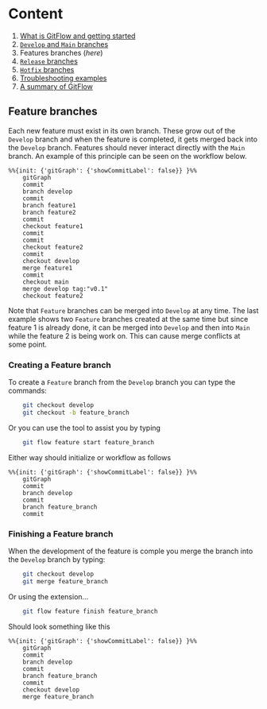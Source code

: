 # **Content**

1. [What is GitFlow and getting started](./Intro%20to%20Git%20Flow.md)
2. [`Develop` and `Main` branches](./Develop%20and%20Main%20Branches.md) 
3. Features branches (_here_)
4. [`Release` branches](./Git%20flow%20release.md)
5. [`Hotfix` branches](./Git%20flow%20hotfix.md)
6. [Troubleshooting examples](./Git%20flow%20troubleshooting.md)
7. [A summary of GitFlow](./A%20Summary%20of%20Git%20Flow.md)

## **Feature branches**

Each new feature must exist in its own branch. These grow out of the `Develop` branch and when the feature is completed, it gets merged back into the `Develop` branch. Features should never interact directly with the `Main` branch. An example of this principle can be seen on the workflow below. 

```mermaid
%%{init: {'gitGraph': {'showCommitLabel': false}} }%%
    gitGraph
    commit
    branch develop
    commit
    branch feature1
    branch feature2
    commit
    checkout feature1
    commit
    commit
    checkout feature2
    commit
    checkout develop
    merge feature1
    commit
    checkout main
    merge develop tag:"v0.1"
    checkout feature2
```

Note that `Feature` branches can be merged into `Develop` at any time. The last example shows two `Feature` branches created at the same time but since feature 1 is already done, it can be merged into `Develop` and then into `Main` while the feature 2 is being work on. This can cause merge conflicts at some point.

### **Creating a Feature branch**

To create a `Feature` branch from the `Develop` branch you can type the commands:

```bash
    git checkout develop
    git checkout -b feature_branch
```
Or you can use the tool to assist you by typing

```bash
    git flow feature start feature_branch
```
Either way should initialize or workflow as follows

```mermaid
%%{init: {'gitGraph': {'showCommitLabel': false}} }%%
    gitGraph
    commit
    branch develop
    commit
    branch feature_branch
    commit
```

### **Finishing a Feature branch**

When the development of the feature is comple you merge the branch into the `Develop` branch by typing:

```bash
    git checkout develop
    git merge feature_branch
```

Or using the extension...


```bash
    git flow feature finish feature_branch
```

Should look something like this

```mermaid
%%{init: {'gitGraph': {'showCommitLabel': false}} }%%
    gitGraph
    commit
    branch develop
    commit
    branch feature_branch
    commit
    checkout develop
    merge feature_branch
```